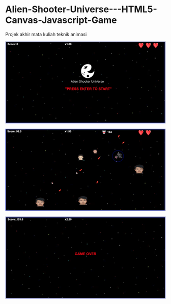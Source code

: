 # Alien-Shooter-Universe---HTML5-Canvas-Javascript-Game
Projek akhir mata kuliah teknik animasi

![alt text](https://raw.githubusercontent.com/derrylieyanto/Alien-Shooter-Universe---HTML5-Canvas-Javascript-Game/master/images/awal.png)

![alt text](https://raw.githubusercontent.com/derrylieyanto/Alien-Shooter-Universe---HTML5-Canvas-Javascript-Game/master/images/main1.png)

![alt text](https://raw.githubusercontent.com/derrylieyanto/Alien-Shooter-Universe---HTML5-Canvas-Javascript-Game/master/images/akhir.png)
